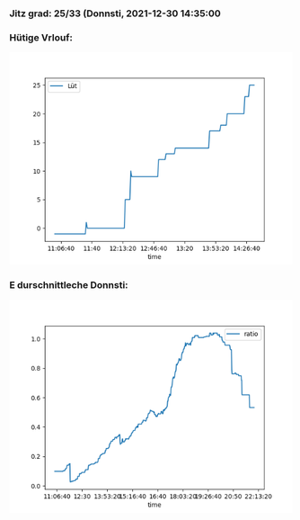 ### Jitz grad: 25/33 (Donnsti, 2021-12-30 14:35:00

### Hütige Vrlouf:
![Graph](Today.png)

### E durschnittleche Donnsti:
![Graph](Donnsti.png)
